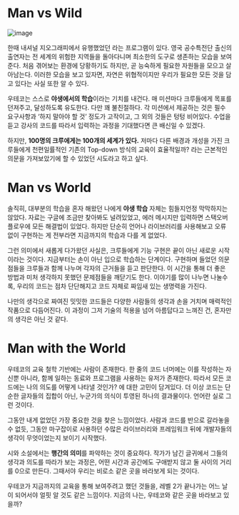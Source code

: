 # Man vs Wild

![image](https://user-images.githubusercontent.com/28296575/170938407-720b015d-dec9-4b9c-a577-7acd889abd3a.png)


한때 내셔널 지오그래피에서 유행했었던 **<MAN vs WILD>** 라는 프로그램이 있다. 영국 공수특전단 출신의 출연자는 전 세계의 위험한 지역들을 돌아다니며 최소한의 도구로 생존하는 모습을 보여준다. 처음 겪어보는 환경에 당황하기도 하지만, 곧 능숙하게 필요한 자원들을 모으고 살아남는다. 이러한 모습을 보고 있자면, 자연은 위협적이지만 우리가 필요한 모든 것을 담고 있다는 사실 또한 알 수 있다.

우테코는 스스로 **야생에서의 학습**이라는 기치를 내건다. 매 미션마다 크루들에게 목표를 던져주고, 달성하도록 유도한다. 다만 꽤 불친절하다. 각 미션에서 제공하는 것은 필수 요구사항과 ‘하지 말아야 할 것’ 정도가 고작이고, 그 외의 것들은 텅텅 비어있다. 수업을 듣고 강사의 코드를 따라서 입력하는 과정을 기대했다면 큰 배신일 수 있겠다.

하지만, **100명의 크루에게는 100개의 세계가 있다.** 저마다 다른 배경과 개성을 가진 크루들에게 천편일률적인 기존의 Top-down 방식의 교육이 효율적일까? 라는 근본적인 의문을 가져보았기에 할 수 있었던 시도라고 하고 싶다.

  
# Man vs World

솔직히, 대부분의 학습을 혼자 해왔던 나에게 **야생 학습** 자체는 힘들지언정 막막하지는 않았다. 자료는 구글에 조금만 찾아봐도 널려있었고, 에러 메시지만 입력하면 스택오버플로우에 모든 해결법이 있었다. 하지만 단순히 언어나 라이브러리를 사용해보고 오류 없이 구현하는 게 전부라면 지금까지의 학습과 다를 게 없었다.

그런 의미에서 새롭게 다가왔던 사실은, 크루들에게 기능 구현은 끝이 아닌 새로운 시작이라는 것이다. 지금부터는 손이 아닌 입으로 학습하는 단계이다. 구현하며 들었던 의문점들을 크루들과 함께 나누며 각자의 근거들을 듣고 판단한다. 이 시간을 통해 더 좋은 방법과 미처 생각하지 못했던 문제점들을 깨닫기도 한다. 이야기를 많이 나누면 나눌수록, 우리의 코드는 점차 단단해지고 코드 자체로 짜임새 있는 생명력을 가진다.

나만의 생각으로 짜여진 밋밋한 코드들은 다양한 사람들의 생각과 손을 거치며 매력적인 작품으로 다듬어진다. 이 과정이 그저 기술의 적용을 넘어 아름답다고 느껴진 건, 혼자만의 생각은 아닌 것 같다. 

  
# Man with the World

우테코의 교육 철학 기반에는 사람이 존재한다. 한 줄의 코드 너머에는 이를 작성하는 자신뿐 아니라, 함께 일하는 동료와 프로그램을 사용하는 유저가 존재한다. 따라서 모든 코드에는 나의 의도를 어떻게 나타낼 것인가? 에 대한 고민이 담겨있다. 더 이상 코드는 단순한 글자들의 집합이 아닌, 누군가의 의식이 투영된 하나의 결과물이다. 언어란 실로 그런 것이다.

그동안 내게 없었던 가장 중요한 것을 찾은 느낌이었다. 사람과 코드를 반으로 갈라놓을 수 없듯, 그동안 마구잡이로 사용하던 수많은 라이브러리와 프레임워크 뒤에 개발자들의 생각이 무엇이었는지 보이기 시작했다.

시와 소설에서는 **행간의 의미**를 파악하는 것이 중요하다. 작가가 남긴 글귀에서 그들의 생각과 의도를 따라가 보는 과정은, 어떤 시간과 공간에도 구애받지 않고 둘 사이의 거리를 0으로 만든다. 그때서야 우리는 비로소 같은 곳을 바라보게 되는 것이다.

우테코가 지금까지의 교육을 통해 보여주려고 했던 것들을, 레벨 2가 끝나가는 어느 날이 되어서야 얼핏 알 것도 같은 느낌이다. 지금의 나는, 우테코와 같은 곳을 바라보고 있을까?
